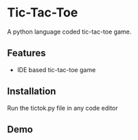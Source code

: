 
# Tic-Tac-Toe

A python language coded tic-tac-toe game.

## Features

- IDE based tic-tac-toe game
## Installation

Run the tictok.py file in any code editor

## Demo

